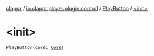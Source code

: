 [clappr](../../index.md) / [io.clappr.player.plugin.control](../index.md) / [PlayButton](index.md) / [&lt;init&gt;](./-init-.md)

# &lt;init&gt;

`PlayButton(core: `[`Core`](../../io.clappr.player.components/-core/index.md)`)`